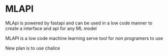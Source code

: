 # MLAPI 

MLApi is powered by fastapi and can be used in a low code manner to create a interface and api for any ML model 


MLAPI is a low code machine learning serve tool for non programers to use

New plan is to use chalice
